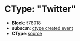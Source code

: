 # CType: "Twitter"

* **Block**: 578018
* **subscan**: [ctype created event](https://spiritnet.subscan.io/extrinsic/0x164673ecb32421a89d73d8ab0fd119c5800378a07b8a0383df0db5778adc8e58?event=578018-60)
* **CType**: [source](./ctype.json)
